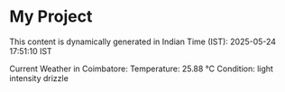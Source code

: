 # My Project

This content is dynamically generated in Indian Time (IST): 2025-05-24 17:51:10 IST


Current Weather in Coimbatore:
Temperature: 25.88 °C
Condition: light intensity drizzle
